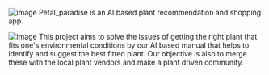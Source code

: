 ![image](https://user-images.githubusercontent.com/93944658/227789772-72a0761a-da3f-459e-9c02-ef9f105661f5.png)
Petal_paradise is an AI based plant recommendation and shopping app. 

![image](https://user-images.githubusercontent.com/93944658/227789879-2798ec30-b619-4892-9ff3-08df5d1c7556.png) This project aims to solve the issues of getting the right plant that fits one's environmental conditions by our AI based manual that helps to identify and suggest the best fitted plant.
Our objective is also to merge these with the local plant vendors and make a plant driven community.

